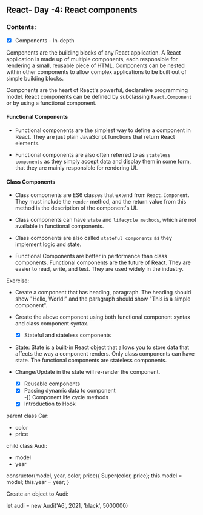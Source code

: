 ## React- Day -4: React components

### Contents:

-[x] Components - In-depth

Components are the building blocks of any React application. A React application is made up of multiple components, each responsible for rendering a small, reusable piece of HTML. Components can be nested within other components to allow complex applications to be built out of simple building blocks.

Components are the heart of React's powerful, declarative programming model. React components can be defined by subclassing `React.Component` or by using a functional component.

#### Functional Components

- Functional components are the simplest way to define a component in React. They are just plain JavaScript functions that return React elements.

- Functional components are also often referred to as `stateless components` as they simply accept data and display them in some form, that they are mainly responsible for rendering UI.

#### Class Components

- Class components are ES6 classes that extend from `React.Component`. They must include the `render` method, and the return value from this method is the description of the component's UI.

- Class components can have `state` and `lifecycle methods`, which are not available in functional components.

- Class components are also called `stateful components` as they implement logic and state.

- Functional Components are better in performance than class components. Functional components are the future of React. They are easier to read, write, and test. They are used widely in the industry.

Exercise:

- Create a component that has heading, paragraph. The heading should show "Hello, World!" and the paragraph should show "This is a simple component".

- Create the above component using both functional component syntax and class component syntax.

  -[x] Stateful and stateless components

- State: State is a built-in React object that allows you to store data that affects the way a component renders. Only class components can have state. The functional components are stateless components.

- Change/Update in the state will re-render the component.

  -[x] Reusable components  
  -[x] Passing dynamic data to component  
  -[] Component life cycle methods  
  -[x] Introduction to Hook

parent class Car:

- color
- price

child class Audi:

- model
- year

consructor(model, year, color, price){
Super(color, price);
this.model = model;
this.year = year;
}

Create an object to Audi:

let audi = new Audi('A6', 2021, 'black', 5000000)
